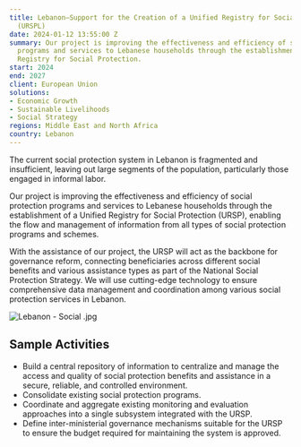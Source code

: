 ```yaml
---
title: Lebanon—Support for the Creation of a Unified Registry for Social Protection
  (URSPL)
date: 2024-01-12 13:55:00 Z
summary: Our project is improving the effectiveness and efficiency of social protection
  programs and services to Lebanese households through the establishment of a Unified
  Registry for Social Protection.
start: 2024
end: 2027
client: European Union
solutions:
- Economic Growth
- Sustainable Livelihoods
- Social Strategy
regions: Middle East and North Africa
country: Lebanon
---
```


The current social protection system in Lebanon is fragmented and insufficient, leaving out large segments of the population, particularly those engaged in informal labor. 

Our project is improving the effectiveness and efficiency of social protection programs and services to Lebanese households through the establishment of a Unified Registry for Social Protection (URSP), enabling the flow and management of information from all types of social protection programs and schemes.

With the assistance of our project, the URSP will act as the backbone for governance reform, connecting beneficiaries across different social benefits and various assistance types as part of the National Social Protection Strategy. We will use cutting-edge technology to ensure comprehensive data management and coordination among various social protection services in Lebanon.
 
![Lebanon - Social .jpg](/uploads/Lebanon%20-%20Social%20.jpg)

## Sample Activities

* Build a central repository of information to centralize and manage the access and quality of social protection benefits and assistance in a secure, reliable, and controlled environment.
* Consolidate existing social protection programs.
* Coordinate and aggregate existing monitoring and evaluation approaches into a single subsystem integrated with the URSP.
* Define inter-ministerial governance mechanisms suitable for the URSP to ensure the budget required for maintaining the system is approved.